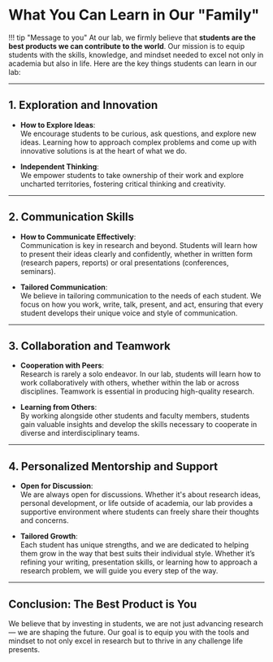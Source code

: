 # What You Can Learn in Our "Family"

!!! tip "Message to you"
    At our lab, we firmly believe that **students are the best products we can contribute to the world**. Our mission is to equip students with the skills, knowledge, and mindset needed to excel not only in academia but also in life. Here are the key things students can learn in our lab:

---

## 1. **Exploration and Innovation**

- **How to Explore Ideas**:  
  We encourage students to be curious, ask questions, and explore new ideas. Learning how to approach complex problems and come up with innovative solutions is at the heart of what we do.

- **Independent Thinking**:  
  We empower students to take ownership of their work and explore uncharted territories, fostering critical thinking and creativity.

---

## 2. **Communication Skills**

- **How to Communicate Effectively**:  
  Communication is key in research and beyond. Students will learn how to present their ideas clearly and confidently, whether in written form (research papers, reports) or oral presentations (conferences, seminars).

- **Tailored Communication**:  
  We believe in tailoring communication to the needs of each student. We focus on how you work, write, talk, present, and act, ensuring that every student develops their unique voice and style of communication.

---

## 3. **Collaboration and Teamwork**

- **Cooperation with Peers**:  
  Research is rarely a solo endeavor. In our lab, students will learn how to work collaboratively with others, whether within the lab or across disciplines. Teamwork is essential in producing high-quality research.

- **Learning from Others**:  
  By working alongside other students and faculty members, students gain valuable insights and develop the skills necessary to cooperate in diverse and interdisciplinary teams.

---

## 4. **Personalized Mentorship and Support**

- **Open for Discussion**:  
  We are always open for discussions. Whether it's about research ideas, personal development, or life outside of academia, our lab provides a supportive environment where students can freely share their thoughts and concerns.

- **Tailored Growth**:  
  Each student has unique strengths, and we are dedicated to helping them grow in the way that best suits their individual style. Whether it’s refining your writing, presentation skills, or learning how to approach a research problem, we will guide you every step of the way.

---

## Conclusion: The Best Product is You

We believe that by investing in students, we are not just advancing research — we are shaping the future. Our goal is to equip you with the tools and mindset to not only excel in research but to thrive in any challenge life presents.

